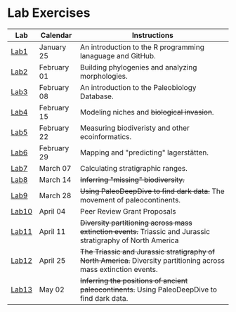 # Lab Exercises

Lab |   Calendar   | Instructions
--------- | --------- | ---------- 
[Lab1](https://github.com/aazaff/startLearn.R/blob/master/README.md) | January 25 | An introduction to the R programming lanaguage and GitHub. 
[Lab2](https://github.com/aazaff/paleobiologyWebsite/blob/master/LabExercise2.md) | February 01 | Building phylogenies and analyzing morphologies.
[Lab3](https://github.com/aazaff/paleobiologyWebsite/blob/master/LabExercise3.md) | February 08 | An introduction to the Paleobiology Database.
[Lab4](https://github.com/aazaff/paleobiologyWebsite/blob/master/LabExercise4.md) | February 15 | Modeling niches and <strike>biological invasion</strike>.
[Lab5](https://github.com/aazaff/paleobiologyWebsite/blob/master/LabExercise5.md) | February 22 | Measuring biodiveristy and other ecoinformatics.
[Lab6](https://github.com/aazaff/paleobiologyWebsite/blob/master/LabExercise6.md) | February 29 | Mapping and "predicting" lagerst&auml;tten.
[Lab7](https://github.com/aazaff/paleobiologyWebsite/blob/master/LabExercise7.md) | March 07 | Calculating stratigraphic ranges.
[Lab8](https://github.com/aazaff/paleobiologyWebsite/blob/master/LabExercise8.md) | March 14 | <strike>Inferring "missing" biodiversity.</strike>
[Lab9](https://github.com/aazaff/paleobiologyWebsite/blob/master/LabExercise9.md) | March 28 | <strike>Using PaleoDeepDive to find dark data.</strike> The movement of paleocontinents.
[Lab10](https://github.com/aazaff/teachPaleobiology/blob/master/LabExercise10.md) | April 04 | Peer Review Grant Proposals
[Lab11](https://github.com/aazaff/teachPaleobiology/blob/master/GSAProposals/LabExercise11.md) | April 11 | <strike>Diversity partitioning across mass extinction events.</strike> Triassic and Jurassic stratigraphy of North America
[Lab12](https://github.com/aazaff/paleobiologyWebsite/blob/master/LabExercise12.md) | April 25 | <strike>The Triassic and Jurassic stratigraphy of North America.</strike> Diversity partitioning across mass extinction events.
[Lab13](https://github.com/aazaff/paleobiologyWebsite/blob/master/LabExercise13.md) | May 02 | <strike>Inferring the positions of ancient paleocontinents.</strike> Using PaleoDeepDive to find dark data.
